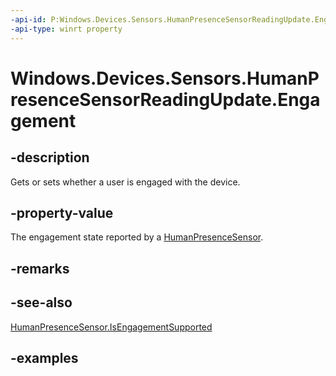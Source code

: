 ```yaml
---
-api-id: P:Windows.Devices.Sensors.HumanPresenceSensorReadingUpdate.Engagement
-api-type: winrt property
---
```


# Windows.Devices.Sensors.HumanPresenceSensorReadingUpdate.Engagement

<!--
public System.Nullable<Windows.Devices.Sensors.HumanEngagement> Engagement { get; set; }
-->

## -description

Gets or sets whether a user is engaged with the device.

## -property-value

The engagement state reported by a [HumanPresenceSensor](humanpresencesensor.md).

## -remarks

## -see-also

[HumanPresenceSensor.IsEngagementSupported](humanpresencesensor_isengagementsupported.md)

## -examples
